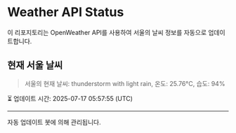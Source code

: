
# Weather API Status

이 리포지토리는 OpenWeather API를 사용하여 서울의 날씨 정보를 자동으로 업데이트합니다.

## 현재 서울 날씨
> 서울의 현재 날씨: thunderstorm with light rain, 온도: 25.76°C, 습도: 94%

⏳ 업데이트 시간: 2025-07-17 05:57:55 (UTC)

---
자동 업데이트 봇에 의해 관리됩니다.
